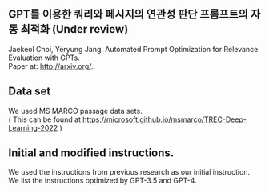 ## GPT를 이용한 쿼리와 페시지의 연관성 판단 프롬프트의 자동 최적화 (Under review)

Jaekeol Choi, Yeryung Jang. Automated Prompt Optimization for Relevance Evaluation with GPTs.<br>
Paper at: http://arxiv.org/..

## Data set

We used MS MARCO passage data sets.  
( This can be found at https://microsoft.github.io/msmarco/TREC-Deep-Learning-2022 )

## Initial and modified instructions.

We used the instructions from previous research as our initial instruction. <br>
We list the instructions optimized by GPT-3.5 and GPT-4.

